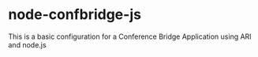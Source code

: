node-confbridge-js
==================

This is a basic configuration for a Conference Bridge Application using ARI and node.js
